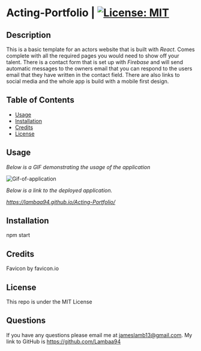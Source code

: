 # Acting-Portfolio | [![License: MIT](https://img.shields.io/badge/License-MIT-blue.svg)](https://opensource.org/licenses/MIT)


## Description
This is a basic template for an actors website that is built with *React*. Comes complete with all the required pages you would need to show off your talent. There is a contact form that is set up with *Firebase* and will send automatic messages to the owners email that you can respond to the users email that they have written in the contact field. There are also links to social media and the whole app is build with a mobile first design.


## Table of Contents


* [Usage](#usage)
* [Installation](#installation)
* [Credits](#credits)
* [License](#license)

## Usage

*Below is a GIF demonstrating the usage of the application*

![Gif-of-application](HannahRyen.gif)

*Below is a link to the deployed application.*

*https://lambaa94.github.io/Acting-Portfolio/*

## Installation

npm start

## Credits

Favicon by favicon.io

## License

This repo is under the MIT License

## Questions

If you have any questions please email me at jameslamb13@gmail.com. My link to GitHub is https://github.com/Lambaa94
